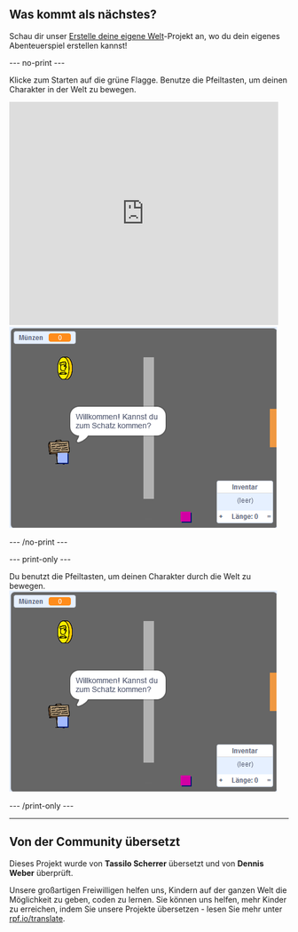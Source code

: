 ## Was kommt als nächstes?

Schau dir unser [Erstelle deine eigene Welt](https://projects.raspberrypi.org/de-DE/projects/create-your-own-world?utm_source=pathway&utm_medium=whatnext&utm_campaign=projects)-Projekt an, wo du dein eigenes Abenteuerspiel erstellen kannst!

--- no-print ---

Klicke zum Starten auf die grüne Flagge. Benutze die Pfeiltasten, um deinen Charakter in der Welt zu bewegen.

<div class="scratch-preview">
  <iframe allowtransparency="true" width="485" height="402" src="https://scratch.mit.edu/projects/embed/339041937/?autostart=false" frameborder="0" scrolling="no"></iframe>
  <img src="images/create-showcase.png">
</div>

--- /no-print ---

--- print-only ---

Du benutzt die Pfeiltasten, um deinen Charakter durch die Welt zu bewegen. ![showcase.png](images/create-showcase.png)

--- /print-only ---

***

## Von der Community übersetzt 

Dieses Projekt wurde von **Tassilo Scherrer** übersetzt und von **Dennis Weber** überprüft. 

Unsere großartigen Freiwilligen helfen uns, Kindern auf der ganzen Welt die Möglichkeit zu geben, coden zu lernen. Sie können uns helfen, mehr Kinder zu erreichen, indem Sie unsere Projekte übersetzen - lesen Sie mehr unter [rpf.io/translate](https://rpf.io/translate).